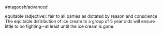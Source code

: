 #magoosh/advanced

equitable (adjective): fair to all parties as dictated by reason and conscience 
The equitable distribution of ice cream to a group of 5 year olds will ensure little to no fighting--at least 
until the ice cream is gone. 
